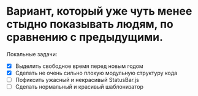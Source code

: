 # Вариант, который уже чуть менее стыдно показывать людям, по сравнению с предыдущими. 

Локальные задачи:
- [X] Выделить свободное время перед новым годом
- [X] Сделать не очень сильно плохую модульную структуру кода
- [ ] Пофиксить ужасный и некрасивый StatusBar.js
- [ ] Сделать нормальный и красивый шаблонизатор
